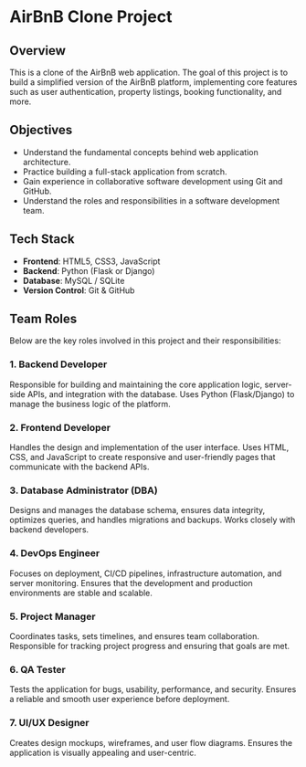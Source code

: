 # AirBnB Clone Project

## Overview

This is a clone of the AirBnB web application. The goal of this project is to build a simplified version of the AirBnB platform, implementing core features such as user authentication, property listings, booking functionality, and more.

## Objectives

- Understand the fundamental concepts behind web application architecture.
- Practice building a full-stack application from scratch.
- Gain experience in collaborative software development using Git and GitHub.
- Understand the roles and responsibilities in a software development team.

## Tech Stack

- **Frontend**: HTML5, CSS3, JavaScript
- **Backend**: Python (Flask or Django)
- **Database**: MySQL / SQLite
- **Version Control**: Git & GitHub

## Team Roles

Below are the key roles involved in this project and their responsibilities:

### 1. Backend Developer
Responsible for building and maintaining the core application logic, server-side APIs, and integration with the database. Uses Python (Flask/Django) to manage the business logic of the platform.

### 2. Frontend Developer
Handles the design and implementation of the user interface. Uses HTML, CSS, and JavaScript to create responsive and user-friendly pages that communicate with the backend APIs.

### 3. Database Administrator (DBA)
Designs and manages the database schema, ensures data integrity, optimizes queries, and handles migrations and backups. Works closely with backend developers.

### 4. DevOps Engineer
Focuses on deployment, CI/CD pipelines, infrastructure automation, and server monitoring. Ensures that the development and production environments are stable and scalable.

### 5. Project Manager
Coordinates tasks, sets timelines, and ensures team collaboration. Responsible for tracking project progress and ensuring that goals are met.

### 6. QA Tester
Tests the application for bugs, usability, performance, and security. Ensures a reliable and smooth user experience before deployment.

### 7. UI/UX Designer
Creates design mockups, wireframes, and user flow diagrams. Ensures the application is visually appealing and user-centric.

